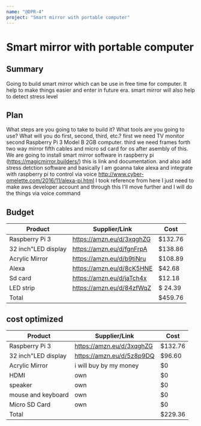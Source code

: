 ```yaml
---
name: "@DPR-4"
project: "Smart mirror with portable computer"
---
```


# Smart mirror with portable computer

## Summary

Going to build smart mirror which can be use in free time for computer. It help to make things easier and enter in future era.
smart mirror will also help to detect stress level 


## Plan

What steps are you going to take to build it? What tools are you going to use? What will you do first, second, third, etc.?
first we need TV monitor 
second Raspberry Pi 3 Model B 2GB computer.
third we need frames 
forth two way mirror
fifth cables and micro sd card for os
after asembly of this. We are going to install smart mirror software in raspberry pi (https://magicmirror.builders/) this is link and documentation.
and also add stress detction software 
and basically I am goanna take alexa and integrate with raspberry pi to control via voice
http://www.cyber-omelette.com/2016/11/alexa-pi.html I took reference from here
I just need to make aws developer account and through this I'll move further
and I will do the things via voice command


## Budget

| Product             | Supplier/Link                         | Cost   |
| ---------------     | ------------------------------------- | ------ |
| Raspberry Pi 3      | https://amzn.eu/d/3xqghZG             | $132.76|
| 32 inch"LED display | https://amzn.eu/d/fgnFrpA             | $138.86|
| Acrylic Mirror      | https://amzn.eu/d/b9tiNru             | $108.89|
| Alexa                |  https://amzn.eu/d/8cK5HNE   | $42.68      |
| Sd card           | https://amzn.eu/d/jaTch4x         | $12.18|
| LED strip        |https://amzn.eu/d/84zfWqZ      | $ 24.39 |
| Total               |                                       | $459.76|

## cost optimized 
| Product             | Supplier/Link                         | Cost   |
| ---------------     | ------------------------------------- | ------ |
| Raspberry Pi 3      | https://amzn.eu/d/3xqghZG             | $132.76|
| 32 inch"LED display | https://amzn.eu/d/5z8p9DQ             | $96.60 |
| Acrylic Mirror      | i will buy by my money                | $0     |
| HDMI                | own                                   | $0     |
| speaker             | own                                   | $0     |
| mouse and keyboard  | own                                   | $0     |
| Micro SD Card       | own                                   | $0     |
| Total               |                                       | $229.36|
